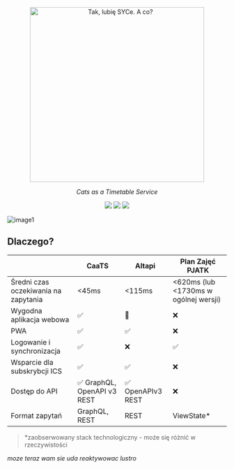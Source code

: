 <div align="center">
    <a href="https://caats.app"><img alt="Tak, lubię SYCe. A co?" width="400" src="https://user-images.githubusercontent.com/30326322/212149829-0341926f-35d2-4e7b-ba46-f5bfa884a59e.PNG"></a>
    <p><i>Cats as a Timetable Service</i></p>
    <p>
        <a href="https://codeclimate.com/github/kpostekk/caats/maintainability"><img src="https://api.codeclimate.com/v1/badges/263c7c9bbe2163a7d7f5/maintainability" /></a>
        <img src="https://github.com/kpostekk/caats/actions/workflows/testing.yml/badge.svg">
        <img src="https://github.com/kpostekk/caats/actions/workflows/docker.yml/badge.svg">
    </p>
</div>

![image1](https://user-images.githubusercontent.com/30326322/221412496-8b4843ea-9f2d-4aea-9f85-747b639483ae.jpeg)

## Dlaczego?

|                                      | CaaTS     | Altapi           | Plan Zajęć PJATK                      |
| ------------------------------------ | --------- | ---------------- | ------------------------------------- |
| Średni czas oczekiwania na zapytania | <45ms     | <115ms           | <620ms (lub <1730ms w ogólnej wersji) |
| Wygodna aplikacja webowa             | ✅         | 🤔               | ❌                                     |
| PWA                                  | ✅         | ✅                | ❌                                     |
| Logowanie i synchronizacja           | ✅         | ❌                | ✅                                     |
| Wsparcie dla subskrybcji ICS         | ✅         | ✅                | ❌                                     |
| Dostęp do API                        | ✅ GraphQL, OpenAPI v3 REST | ✅ OpenAPIv3 REST | ❌                                     |
| Format zapytań                       | GraphQL, REST   | REST             | ViewState*                            |

> *zaobserwowany stack technologiczny - może się różnić w rzeczywistości


*moze teraz wam sie uda reaktywowac lustro*
